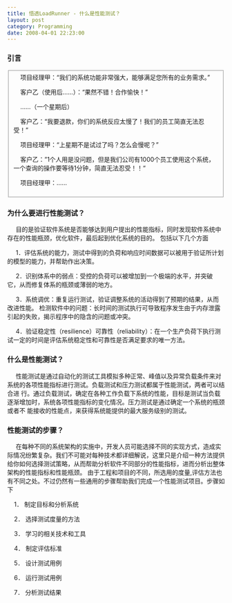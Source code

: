 ```yaml
---
title: 悟透LoadRunner - 什么是性能测试？
layout: post
category: Programming
date: 2008-04-01 22:23:00
---
```


### 引言

<fieldset>&nbsp;&nbsp;&nbsp; 项目经理甲：&#8220;我们的系统功能非常强大，能够满足您所有的业务需求。&#8221;

&nbsp;&nbsp;&nbsp; 客户乙（使用后&#8230;&#8230;）：&#8220;果然不错！合作愉快！&#8221;

&nbsp;&nbsp;&nbsp; &#8230;&#8230;（一个星期后）

&nbsp;&nbsp;&nbsp; 客户乙：&#8220;我要退款，你们的系统反应太慢了！我们的员工简直无法忍受！&#8221; 

&nbsp;&nbsp;&nbsp; 项目经理甲：&#8220;上星期不是试过了吗？怎么会慢呢？&#8221;

&nbsp;&nbsp;&nbsp; 客户乙：&#8221;1个人用是没问题，但是我们公司有1000个员工使用这个系统，一个查询的操作要等待1分钟，简直无法忍受！！&#8220; 

&nbsp;&nbsp;&nbsp; 项目经理甲：&#8230;&#8230;
</fieldset>

### 为什么要进行性能测试？

&nbsp;&nbsp;&nbsp;&nbsp;
目的是验证软件系统是否能够达到用户提出的性能指标，同时发现软件系统中存在的性能瓶颈，优化软件，最后起到优化系统的目的。
包括以下几个方面

&nbsp; &nbsp;&nbsp; 1．评估系统的能力，测试中得到的负荷和响应时间数据可以被用于验证所计划的模型的能力，并帮助作出决策。

&nbsp;&nbsp;&nbsp;&nbsp; 2．识别体系中的弱点：受控的负荷可以被增加到一个极端的水平，并突破它，从而修复体系的瓶颈或薄弱的地方。

&nbsp;&nbsp;&nbsp;&nbsp; 3．系统调优：重复运行测试，验证调整系统的活动得到了预期的结果，从而改进性能。
检测软件中的问题：长时间的测试执行可导致程序发生由于内存泄露引起的失败，揭示程序中的隐含的问题或冲突。

&nbsp;&nbsp;&nbsp;&nbsp; 4．验证稳定性（resilience）可靠性（reliability）：在一个生产负荷下执行测试一定的时间是评估系统稳定性和可靠性是否满足要求的唯一方法。

### 什么是性能测试？

&nbsp;&nbsp;&nbsp;&nbsp;
性能测试是通过自动化的测试工具模拟多种正常、峰值以及异常负载条件来对系统的各项性能指标进行测试。负载测试和压力测试都属于性能测试，两者可以结合进
行。通过负载测试，确定在各种工作负载下系统的性能，目标是测试当负载逐渐增加时，系统各项性能指标的变化情况。压力测试是通过确定一个系统的瓶颈或者不
能接收的性能点，来获得系统能提供的最大服务级别的测试。

### 性能测试的步骤？

&nbsp;&nbsp;&nbsp;&nbsp;
在每种不同的系统架构的实施中，开发人员可能选择不同的实现方式，造成实际情况纷繁复杂。我们不可能对每种技术都详细解说，这里只是介绍一种方法提供给你如何选择测试策略，从而帮助分析软件不同部分的性能指标，进而分析出整体架构的性能指标和性能瓶颈。
由于工程和项目的不同，所选用的度量,评估方法也有不同之处。不过仍然有一些通用的步骤帮助我们完成一个性能测试项目。步骤如下

&nbsp;&nbsp;&nbsp; 1．  制定目标和分析系统

&nbsp;&nbsp;&nbsp; 2．  选择测试度量的方法

&nbsp;&nbsp;&nbsp; 3．  学习的相关技术和工具

&nbsp;&nbsp;&nbsp; 4．  制定评估标准

&nbsp;&nbsp;&nbsp; 5．  设计测试用例

&nbsp;&nbsp;&nbsp; 6．  运行测试用例

&nbsp;&nbsp;&nbsp; 7．  分析测试结果
